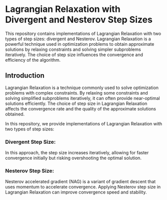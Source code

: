 # Lagrangian Relaxation with Divergent and Nesterov Step Sizes

This repository contains implementations of Lagrangian Relaxation with two types of step sizes: divergent and Nesterov. Lagrangian Relaxation is a powerful technique used in optimization problems to obtain approximate solutions by relaxing constraints and solving simpler subproblems iteratively. The choice of step size influences the convergence and efficiency of the algorithm.

## Introduction

Lagrangian Relaxation is a technique commonly used to solve optimization problems with complex constraints. By relaxing some constraints and solving simplified subproblems iteratively, it can often provide near-optimal solutions efficiently. The choice of step size in Lagrangian Relaxation affects the convergence rate and the quality of the approximate solutions obtained.

In this repository, we provide implementations of Lagrangian Relaxation with two types of step sizes:

### Divergent Step Size: 
In this approach, the step size increases iteratively, allowing for faster convergence initially but risking overshooting the optimal solution.

### Nesterov Step Size: 
Nesterov accelerated gradient (NAG) is a variant of gradient descent that uses momentum to accelerate convergence. Applying Nesterov step size in Lagrangian Relaxation can improve convergence speed and stability.
